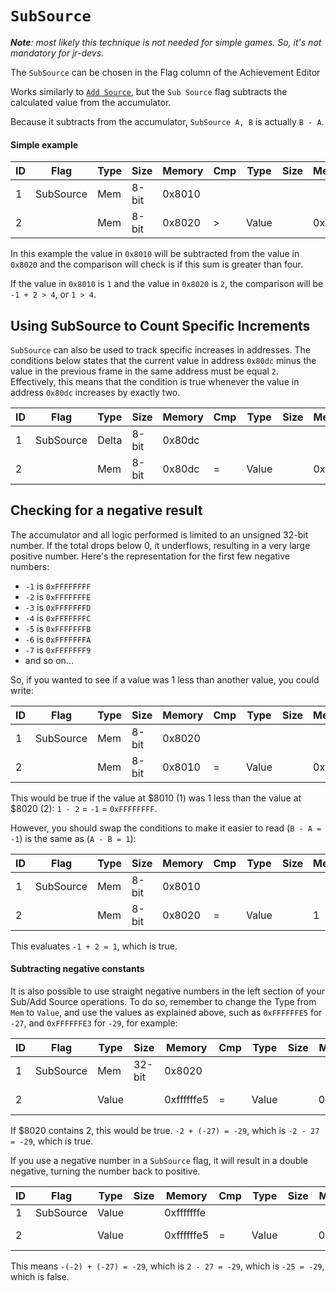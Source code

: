 # `SubSource`

_**Note**: most likely this technique is not needed for simple games. So, it's not mandatory for jr-devs._

The `SubSource` can be chosen in the Flag column of the Achievement Editor

Works similarly to [`Add Source`](/developer-docs/flags/addsource), but the `Sub Source` flag subtracts the calculated value from the accumulator.

Because it subtracts from the accumulator, `SubSource A, B` is actually `B - A`.

#### Simple example

| ID  | Flag      | Type | Size  | Memory | Cmp | Type  | Size | Mem/Val | Hits  |
| --- | --------- | ---- | ----- | ------ | --- | ----- | ---- | ------- | ----- |
| 1   | SubSource | Mem  | 8-bit | 0x8010 |     |       |      |         |       |
| 2   |           | Mem  | 8-bit | 0x8020 | >   | Value |      | 0x04    | 0 (0) |

In this example the value in `0x8010` will be subtracted from the value in `0x8020` and the comparison will check is if this sum is greater than four.

If the value in `0x8010` is `1` and the value in `0x8020` is `2`, the comparison will be `-1 + 2 > 4`, or `1 > 4`.

## Using SubSource to Count Specific Increments

`SubSource` can also be used to track specific increases in addresses. The conditions below states that the current value in address `0x80dc` minus the value in the previous frame in the same address must be equal `2`. Effectively, this means that the condition is true whenever the value in address `0x80dc` increases by exactly two.

| ID  | Flag      | Type  | Size  | Memory | Cmp | Type  | Size | Mem/Val | Hits  |
| --- | --------- | ----- | ----- | ------ | --- | ----- | ---- | ------- | ----- |
| 1   | SubSource | Delta | 8-bit | 0x80dc |     |       |      |         |       |
| 2   |           | Mem   | 8-bit | 0x80dc | =   | Value |      | 0x02    | 0 (0) |

## Checking for a negative result

The accumulator and all logic performed is limited to an unsigned 32-bit number. If the total drops below 0, it underflows, resulting in a very large positive number. Here's the representation for the first few negative numbers:

- `-1` is `0xFFFFFFFF`
- `-2` is `0xFFFFFFFE`
- `-3` is `0xFFFFFFFD`
- `-4` is `0xFFFFFFFC`
- `-5` is `0xFFFFFFFB`
- `-6` is `0xFFFFFFFA`
- `-7` is `0xFFFFFFF9`
- and so on...

So, if you wanted to see if a value was 1 less than another value, you could write:

| ID  | Flag      | Type | Size  | Memory | Cmp | Type  | Size | Mem/Val    | Hits  |
| --- | --------- | ---- | ----- | ------ | --- | ----- | ---- | ---------- | ----- |
| 1   | SubSource | Mem  | 8-bit | 0x8020 |     |       |      |            |       |
| 2   |           | Mem  | 8-bit | 0x8010 | =   | Value |      | 0xffffffff | 0 (0) |

This would be true if the value at $8010 (1) was 1 less than the value at $8020 (2): `1 - 2` = `-1` = `0xFFFFFFFF`.

However, you should swap the conditions to make it easier to read (`B - A = -1`) is the same as (`A - B = 1`):

| ID  | Flag      | Type | Size  | Memory | Cmp | Type  | Size | Mem/Val | Hits  |
| --- | --------- | ---- | ----- | ------ | --- | ----- | ---- | ------- | ----- |
| 1   | SubSource | Mem  | 8-bit | 0x8010 |     |       |      |         |       |
| 2   |           | Mem  | 8-bit | 0x8020 | =   | Value |      | 1       | 0 (0) |

This evaluates `-1 + 2 = 1`, which is true.

#### Subtracting negative constants

It is also possible to use straight negative numbers in the left section of your Sub/Add Source operations. To do so, remember to change the Type from `Mem` to `Value`, and use the values as explained above, such as `0xFFFFFFE5` for `-27`, and `0xFFFFFFE3` for `-29`, for example:

| ID  | Flag      | Type  | Size   | Memory     | Cmp | Type  | Size | Mem/Val    | Hits  |
| --- | --------- | ----- | ------ | ---------- | --- | ----- | ---- | ---------- | ----- |
| 1   | SubSource | Mem   | 32-bit | 0x8020     |     |       |      |            |       |
| 2   |           | Value |        | 0xffffffe5 | =   | Value |      | 0xffffffe3 | 0 (0) |

If $8020 contains 2, this would be true. `-2 + (-27) = -29`, which is `-2 - 27 = -29`, which is true.

If you use a negative number in a `SubSource` flag, it will result in a double negative, turning the number back to positive.

| ID  | Flag      | Type  | Size | Memory     | Cmp | Type  | Size | Mem/Val    | Hits  |
| --- | --------- | ----- | ---- | ---------- | --- | ----- | ---- | ---------- | ----- |
| 1   | SubSource | Value |      | 0xfffffffe |     |       |      |            |       |
| 2   |           | Value |      | 0xffffffe5 | =   | Value |      | 0xffffffe3 | 0 (0) |

This means `-(-2) + (-27) = -29`, which is `2 - 27 = -29`, which is `-25 = -29`, which is false.
